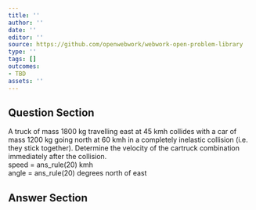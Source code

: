 ```yaml
---
title: ''
author: ''
date: ''
editor: ''
source: https://github.com/openwebwork/webwork-open-problem-library
type: ''
tags: []
outcomes:
- TBD
assets: ''
---
```


## Question Section 

 
  
A truck of mass 1800 kg travelling east at 45 kmh collides with a car of mass 1200 kg going north at 60 kmh in a completely inelastic collision (i.e. they stick together). Determine the velocity of the cartruck combination immediately after the collision.  
speed = ans_rule(20) kmh  
angle = ans_rule(20) degrees north of east


## Answer Section

